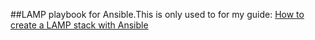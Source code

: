 ##LAMP playbook for Ansible.This is only used to for my guide: [How to create a LAMP stack with Ansible](https://coderwall.com/p/6zm8rq)
